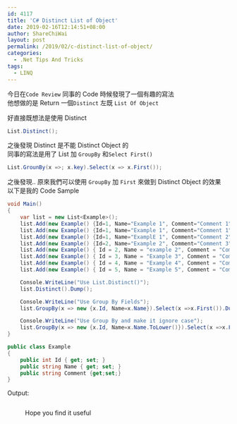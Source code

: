 ```yaml
---
id: 4117
title: 'C# Distinct List of Object'
date: 2019-02-16T12:14:51+08:00
author: ShareChiWai
layout: post
permalink: /2019/02/c-distinct-list-of-object/
categories:
  - .Net Tips And Tricks
tags:
  - LINQ
---
```


今日在`Code Review` 同事的 Code 時候發現了一個有趣的寫法  
他想做的是 Return 一個`Distinct` 左既 `List Of Object`

好直接既想法是使用 Distinct

```C#
List.Distinct();
```

之後發現 Distinct 是不能 Distinct Object 的  
同事的寫法是用了 List 加 `GroupBy` 和`Select First()`

```c#
List.GrounBy(x =>; x.key).Select(x => x.First());
```

之後發現.. 原來我們可以使用 `GroupBy` 加 `First` 來做到 Distinct Object 的效果  
以下是我的 Code Sample

```c#
void Main()
{
	var list = new List<Example>();
	list.Add(new Example() {Id=1, Name="Example 1", Comment="Comment 1" });
	list.Add(new Example() {Id=1, Name="Example 1", Comment="Comment 1" });
	list.Add(new Example() {Id=1, Name="ExamplE 1", Comment="Comment 2" });
	list.Add(new Example() {Id=2, Name="Example 2", Comment="Comment 3" });
	list.Add(new Example() { Id = 2, Name = "example 2", Comment = "Comment 3" });
	list.Add(new Example() { Id = 3, Name = "Example 3", Comment = "Comment 3" });
	list.Add(new Example() { Id = 4, Name = "Example 4", Comment = "Comment 3" });
	list.Add(new Example() { Id = 5, Name = "Example 5", Comment = "Comment 3" });

	Console.WriteLine("Use List.Distinct()");
	list.Distinct().Dump();

	Console.WriteLine("Use Group By Fields");
	list.GroupBy(x => new {x.Id, Name=x.Name}).Select(x =>x.First()).Dump();

	Console.WriteLine("Use Group By and make it ignore case");
	list.GroupBy(x => new {x.Id, Name=x.Name.ToLower()}).Select(x =>x.First()).Dump();
}

public class Example
{
	public int Id { get; set; }
	public string Name { get; set; }
	public string Comment {get;set;}
}
```

Output:

<figure class="wp-block-image">

<img src="https://i0.wp.com/blog.sharechiwai.com/wp-content/uploads/2019/02/image-1.png?w=625&#038;ssl=1" alt="" class="wp-image-4118" srcset="https://i0.wp.com/blog.sharechiwai.com/wp-content/uploads/2019/02/image-1.png?w=472 472w, https://i0.wp.com/blog.sharechiwai.com/wp-content/uploads/2019/02/image-1.png?resize=176%2C300 176w" sizes="(max-width: 472px) 100vw, 472px" data-recalc-dims="1" /> <figcaption>Hope you find it useful</figcaption></figure>

